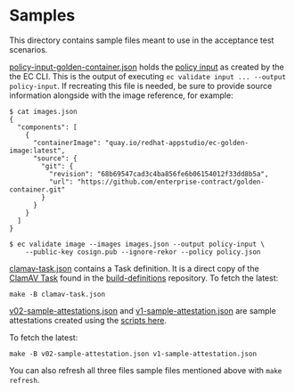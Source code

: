 # Samples

This directory contains sample files meant to use in the acceptance test scenarios.

[policy-input-golden-container.json](./policy-input-golden-container.json) holds the
[policy input](https://enterprisecontract.dev/docs/ec-cli/main/policy_input.html) as created by the
the EC CLI. This is the output of executing `ec validate input ... --output policy-input`. If
recreating this file is needed, be sure to provide source information alongside with the image
reference, for example:

```text
$ cat images.json
{
  "components": [
    {
      "containerImage": "quay.io/redhat-appstudio/ec-golden-image:latest",
      "source": {
        "git": {
          "revision": "68b69547cad3c4ba856fe6b06154012f33dd8b5a",
          "url": "https://github.com/enterprise-contract/golden-container.git"
        }
      }
    }
  ]
}

$ ec validate image --images images.json --output policy-input \
    --public-key cosign.pub --ignore-rekor --policy policy.json
```

[clamav-task.json](./clamav-task.json) contains a Task definition. It is a direct copy of the
[ClamAV Task](https://github.com/redhat-appstudio/build-definitions/tree/main/task/clamav-scan)
found in the
[build-definitions](https://github.com/redhat-appstudio/build-definitions) repository. To fetch the
latest:

```text
make -B clamav-task.json
```

[v02-sample-attestations.json](./v02-sample-attestations.json) and
[v1-sample-attestation.json](./v1-sample-attestations.json) are sample attestations created using
the [scripts here](https://github.com/enterprise-contract/hacks/tree/main/provenance).

To fetch the latest:

```text
make -B v02-sample-attestation.json v1-sample-attestation.json
```

You can also refresh all three files sample files mentioned above with `make
refresh`.
